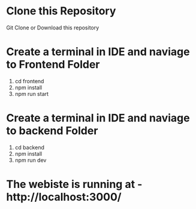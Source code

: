 # Clone this Repository
Git Clone or Download this repository

# Create a terminal in IDE and naviage to Frontend Folder
1. cd frontend
2. npm install
3. npm run start

# Create a terminal in IDE and naviage to backend Folder
1. cd backend
2. npm install
3. npm run dev

# The webiste is running at - http://localhost:3000/
